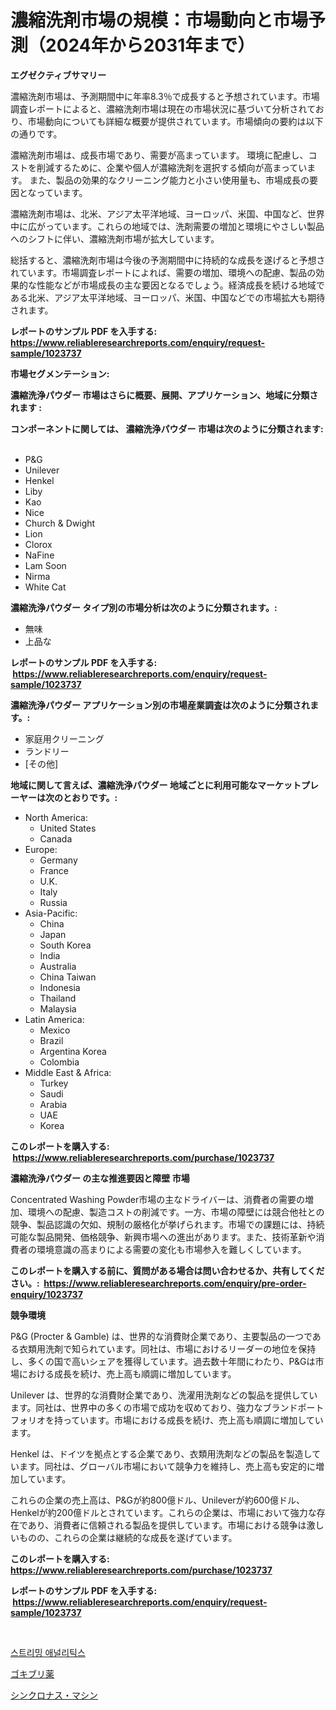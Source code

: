 <p><h1>濃縮洗剤市場の規模：市場動向と市場予測（2024年から2031年まで）</h1></p><p><strong>エグゼクティブサマリー</strong></p>
<p><p>濃縮洗剤市場は、予測期間中に年率8.3％で成長すると予想されています。市場調査レポートによると、濃縮洗剤市場は現在の市場状況に基づいて分析されており、市場動向についても詳細な概要が提供されています。市場傾向の要約は以下の通りです。</p><p>濃縮洗剤市場は、成長市場であり、需要が高まっています。 環境に配慮し、コストを削減するために、企業や個人が濃縮洗剤を選択する傾向が高まっています。 また、製品の効果的なクリーニング能力と小さい使用量も、市場成長の要因となっています。</p><p>濃縮洗剤市場は、北米、アジア太平洋地域、ヨーロッパ、米国、中国など、世界中に広がっています。これらの地域では、洗剤需要の増加と環境にやさしい製品へのシフトに伴い、濃縮洗剤市場が拡大しています。</p><p>総括すると、濃縮洗剤市場は今後の予測期間中に持続的な成長を遂げると予想されています。市場調査レポートによれば、需要の増加、環境への配慮、製品の効果的な性能などが市場成長の主な要因となるでしょう。経済成長を続ける地域である北米、アジア太平洋地域、ヨーロッパ、米国、中国などでの市場拡大も期待されます。</p></p>
<p><strong>レポートのサンプル PDF を入手する: <a href="https://www.reliableresearchreports.com/enquiry/request-sample/1023737">https://www.reliableresearchreports.com/enquiry/request-sample/1023737</a></strong></p>
<p><strong>市場セグメンテーション:</strong></p>
<p><strong> 濃縮洗浄パウダー 市場はさらに概要、展開、アプリケーション、地域に分類されます :</strong></p>
<p><strong>コンポーネントに関しては、 濃縮洗浄パウダー 市場は次のように分類されます: &nbsp;</strong></p>
<p><ul><li>P&G</li><li>Unilever</li><li>Henkel</li><li>Liby</li><li>Kao</li><li>Nice</li><li>Church & Dwight</li><li>Lion</li><li>Clorox</li><li>NaFine</li><li>Lam Soon</li><li>Nirma</li><li>White Cat</li></ul></p>
<p><strong> 濃縮洗浄パウダー タイプ別の市場分析は次のように分類されます。:</strong></p>
<p><ul><li>無味</li><li>上品な</li></ul></p>
<p><strong>レポートのサンプル PDF を入手する: &nbsp;<a href="https://www.reliableresearchreports.com/enquiry/request-sample/1023737">https://www.reliableresearchreports.com/enquiry/request-sample/1023737</a></strong></p>
<p><strong> 濃縮洗浄パウダー アプリケーション別の市場産業調査は次のように分類されます。:</strong></p>
<p><ul><li>家庭用クリーニング</li><li>ランドリー</li><li>[その他]</li></ul></p>
<p><strong>地域に関して言えば、濃縮洗浄パウダー 地域ごとに利用可能なマーケットプレーヤーは次のとおりです。:</strong></p>
<p><ul>
    <li>
        North America:
        <ul>
            <li>United States</li>
            <li>Canada</li>
        </ul>
    </li>
    <li>
        Europe:
        <ul>
            <li>Germany</li>
            <li>France</li>
            <li>U.K.</li>
            <li>Italy</li>
            <li>Russia</li>
        </ul>
    </li>
    <li>
        Asia-Pacific:
        <ul>
            <li>China</li>
            <li>Japan</li>
            <li>South Korea</li>
            <li>India</li>
            <li>Australia</li>
            <li>China Taiwan</li>
            <li>Indonesia</li>
            <li>Thailand</li>
            <li>Malaysia</li>
        </ul>
    </li>
    <li>
        Latin America:
        <ul>
            <li>Mexico</li>
            <li>Brazil</li>
            <li>Argentina Korea</li>
            <li>Colombia</li>
        </ul>
    </li>
    <li>
        Middle East & Africa:
        <ul>
            <li>Turkey</li>
            <li>Saudi</li>
            <li>Arabia</li>
            <li>UAE</li>
            <li>Korea</li>
        </ul>
    </li>
    </ul></p>
<p><strong>このレポートを購入する: &nbsp;<a href="https://www.reliableresearchreports.com/purchase/1023737">https://www.reliableresearchreports.com/purchase/1023737</a></strong></p>
<p><strong>濃縮洗浄パウダー の主な推進要因と障壁 市場</strong></p>
<p><p>Concentrated Washing Powder市場の主なドライバーは、消費者の需要の増加、環境への配慮、製造コストの削減です。一方、市場の障壁には競合他社との競争、製品認識の欠如、規制の厳格化が挙げられます。市場での課題には、持続可能な製品開発、価格競争、新興市場への進出があります。また、技術革新や消費者の環境意識の高まりによる需要の変化も市場参入を難しくしています。</p></p>
<p><strong>このレポートを購入する前に、質問がある場合は問い合わせるか、共有してください。:&nbsp; <a href="https://www.reliableresearchreports.com/enquiry/pre-order-enquiry/1023737">https://www.reliableresearchreports.com/enquiry/pre-order-enquiry/1023737</a></strong></p>
<p><strong>競争環境</strong></p>
<p><p>P&G (Procter & Gamble) は、世界的な消費財企業であり、主要製品の一つである衣類用洗剤で知られています。同社は、市場におけるリーダーの地位を保持し、多くの国で高いシェアを獲得しています。過去数十年間にわたり、P&Gは市場における成長を続け、売上高も順調に増加しています。</p><p>Unilever は、世界的な消費財企業であり、洗濯用洗剤などの製品を提供しています。同社は、世界中の多くの市場で成功を収めており、強力なブランドポートフォリオを持っています。市場における成長を続け、売上高も順調に増加しています。</p><p>Henkel は、ドイツを拠点とする企業であり、衣類用洗剤などの製品を製造しています。同社は、グローバル市場において競争力を維持し、売上高も安定的に増加しています。</p><p>これらの企業の売上高は、P&Gが約800億ドル、Unileverが約600億ドル、Henkelが約200億ドルとされています。これらの企業は、市場において強力な存在であり、消費者に信頼される製品を提供しています。市場における競争は激しいものの、これらの企業は継続的な成長を遂げています。</p></p>
<p><strong>このレポートを購入する: &nbsp; <a href="https://www.reliableresearchreports.com/purchase/1023737">https://www.reliableresearchreports.com/purchase/1023737</a></strong></p>
<p><strong>レポートのサンプル PDF を入手する: &nbsp;<a href="https://www.reliableresearchreports.com/enquiry/request-sample/1023737">https://www.reliableresearchreports.com/enquiry/request-sample/1023737</a></strong><strong></strong></p>
<p>&nbsp;</p>
<p><p><a href="https://github.com/JackieFauhey9089475/Market-Research-Report-List-1/blob/main/70567098202.md">스트리밍 애널리틱스</a></p><p><a href="https://github.com/zjkmgcs938405/Market-Research-Report-List-1/blob/main/93521868996.md">ゴキブリ薬</a></p><p><a href="https://github.com/schmahlson/Market-Research-Report-List-1/blob/main/87730628999.md">シンクロナス・マシン</a></p></p>
